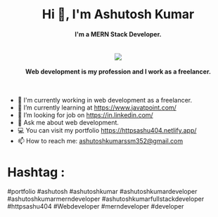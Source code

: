 <center>
  <h1>Hi 👋, I'm Ashutosh Kumar</h1>
  <h4>I'm a MERN Stack Developer.</h4><br/>
  <img src='https://github.com/user-attachments/assets/713224ae-a74d-49b3-9668-60acc4830004' >
   <br/><br/>
  <b>Web development is my profession and I work as a freelancer.</b>
</center><br/><br/>

- 🔭 I'm currently working in web development as a freelancer.
- 🌱 I’m currently learning at https://www.javatpoint.com/
- 🤔 I’m looking for job on https://in.linkedin.com/ 
- 💬 Ask me about web development.
-  💻 You can visit my portfolio https://httpsashu404.netlify.app/
- 📫 How to reach me: ashutoshkumarssm352@gmail.com 

# Hashtag :
#portfolio
#ashutosh
#ashutoshkumar
#ashutoshkumardeveloper
#ashutoshkumarmerndeveloper
#ashutoshkumarfullstackdeveloper
#httpsashu404
#Webdeveloper
#merndeveloper
#developer
